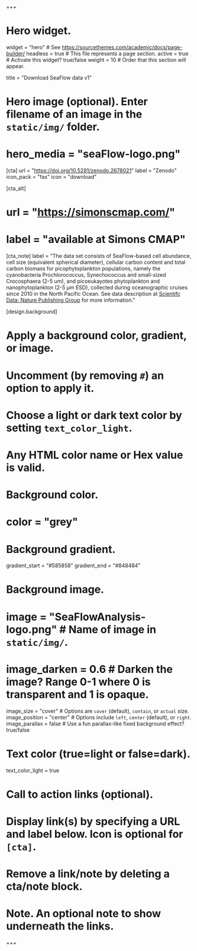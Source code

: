 +++
# Hero widget.
widget = "hero"  # See https://sourcethemes.com/academic/docs/page-builder/
headless = true  # This file represents a page section.
active = true  # Activate this widget? true/false
weight = 10  # Order that this section will appear.

title = "Download SeaFlow data v1"

# Hero image (optional). Enter filename of an image in the `static/img/` folder.
# hero_media = "seaFlow-logo.png"

[cta]
  url = "https://doi.org/10.5281/zenodo.2678021"
  label = "Zenodo"
  icon_pack = "fas"
  icon = "download"

[cta_alt]
#  url = "https://simonscmap.com/"
#  label = "available at Simons CMAP"

[cta_note]
  label = "The data set consists of SeaFlow-based cell abundance, cell size (equivalent spherical diameter), cellular carbon content and total carbon biomass for picophytoplankton populations, namely the cyanobacteria Prochlorococcus, Synechococcus and small-sized Crocosphaera (2-5 um), and picoeukayotes phytoplankton and nanophytoplankton (2-5 μm ESD), collected during oceanographic cruises since 2010 in the North Pacific Ocean. See data description at [Scientifc Data: Nature Publishing Group](https://doi.org/10.1038/s41597-019-0292-2) for more information."

[design.background]
  # Apply a background color, gradient, or image.
  #   Uncomment (by removing `#`) an option to apply it.
  #   Choose a light or dark text color by setting `text_color_light`.
  #   Any HTML color name or Hex value is valid.

  # Background color.
  # color = "grey"
  
  # Background gradient.
  gradient_start = "#585858"
  gradient_end = "#848484"


  # Background image.
  # image = "SeaFlowAnalysis-logo.png"  # Name of image in `static/img/`.
  # image_darken = 0.6  # Darken the image? Range 0-1 where 0 is transparent and 1 is opaque.
  image_size = "cover"  #  Options are `cover` (default), `contain`, or `actual` size.
  image_position = "center"  # Options include `left`, `center` (default), or `right`.
  image_parallax = false  # Use a fun parallax-like fixed background effect? true/false
  
  # Text color (true=light or false=dark).
  text_color_light = true

# Call to action links (optional).
#   Display link(s) by specifying a URL and label below. Icon is optional for `[cta]`.
#   Remove a link/note by deleting a cta/note block.

# Note. An optional note to show underneath the links.
+++